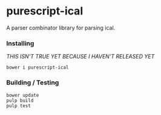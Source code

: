 purescript-ical
==================

A parser combinator library for parsing ical.


### Installing

*THIS ISN'T TRUE YET BECAUSE I HAVEN'T RELEASED YET*

    bower i purescript-ical

### Building / Testing

    bower update
    pulp build
    pulp test
